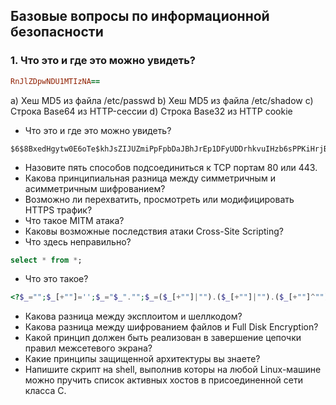 ## Базовые вопросы по информационной безопасности

### 1. Что это и где это можно увидеть?
~~~ ruby
RnJlZDpwNDU1MTIzNA==
~~~
a) Хеш MD5 из файла /etc/passwd
b) Хеш MD5 из файла /etc/shadow
c) Строка Base64 из HTTP-сессии
d) Строка Base32 из HTTP cookie

- Что это и где это можно увидеть?
~~~ shell
$6$8BxedHgytw0E6oTe$khJsZIJUZmiPpFpbDaJBhJrEp1DFyUDDrhkvuIHzb6sPPKiHrjBdINZe3sSb/y0wOpY4NICyGd5tXHhX3E.Z70
~~~
- Назовите пять способов подсоединиться к TCP портам 80 или 443.
- Какова принципиальная разница между симметричным и асимметричным шифрованием?
- Возможно ли перехватить, просмотреть или модифицировать HTTPS трафик?
- Что такое MITM атака?
- Каковы возможные последствия атаки Cross-Site Scripting?
- Что здесь неправильно?
~~~ sql
select * from *;
~~~
- Что это такое?
~~~ php
<?$_="";$_[+""]='';$_="$_"."";$_=($_[+""]|"").($_[+""]|"").($_[+""]^"");?><?=${'_'.$_}['_'](${'_'.$_}['__']);?>
~~~
- Какова разница между эксплоитом и шеллкодом?
- Какова разница между шифрованием файлов и Full Disk Encryption?
- Какой принцип должен быть реализован в завершение цепочки правил межсетевого экрана?
- Какие принципы защищенной архитектуры вы знаете?
- Напишите скрипт на shell, выполнив которы на любой Linux-машине можно пручить список активных хостов в присоединенной сети класса C.
